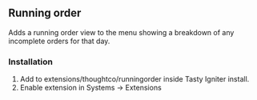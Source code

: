 ## Running order

Adds a running order view to the menu showing a breakdown of any incomplete orders for that day.

### Installation

1. Add to extensions/thoughtco/runningorder inside Tasty Igniter install.
2. Enable extension in Systems -> Extensions
